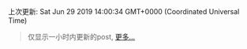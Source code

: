 
  
 上次更新: Sat Jun 29 2019 14:00:34 GMT+0000 (Coordinated Universal Time) 

 > 仅显示一小时内更新的post, [更多...](screenshots/)
  